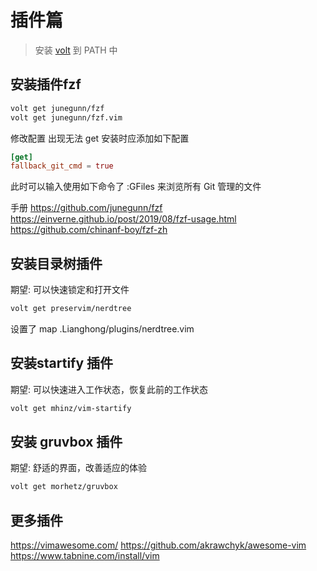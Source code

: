 # 插件篇

> 安装 [volt](https://github.com/vim-volt/volt) 到 PATH 中

## 安装插件fzf
```bash
volt get junegunn/fzf
volt get junegunn/fzf.vim
```
修改配置
出现无法 get 安装时应添加如下配置
```toml
[get]
fallback_git_cmd = true
```

此时可以输入使用如下命令了
:GFiles 来浏览所有 Git 管理的文件

手册
https://github.com/junegunn/fzf
https://einverne.github.io/post/2019/08/fzf-usage.html
https://github.com/chinanf-boy/fzf-zh


## 安装目录树插件
期望: 可以快速锁定和打开文件
```bash
volt get preservim/nerdtree
```

设置了 map .Lianghong/plugins/nerdtree.vim

## 安装startify 插件
期望: 可以快速进入工作状态，恢复此前的工作状态
```bash
volt get mhinz/vim-startify
```


## 安装 gruvbox 插件
期望: 舒适的界面，改善适应的体验
```bash
volt get morhetz/gruvbox
```

## 更多插件

https://vimawesome.com/
https://github.com/akrawchyk/awesome-vim
https://www.tabnine.com/install/vim

